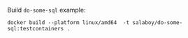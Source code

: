 Build `do-some-sql` example:
```
docker build --platform linux/amd64  -t salaboy/do-some-sql:testcontainers .
```